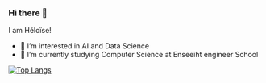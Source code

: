 ### Hi there 👋 
I am Héloïse!
- 👀 I’m interested in AI and Data Science
- 🌱 I’m currently studying Computer Science at Enseeiht engineer School


[![Top Langs](https://github-readme-stats.vercel.app/api/top-langs/?username=HeloiseLafargue&langs_count=10&layout=compact)](https://github.com/anuraghazra/github-readme-stats)


<!--
**HeloiseLafargue/HeloiseLafargue** is a ✨ _special_ ✨ repository because its `README.md` (this file) appears on your GitHub profile.

Here are some ideas to get you started:

- 🔭 I’m currently working on ...
- 🌱 I’m currently learning ...
- 👯 I’m looking to collaborate on ...
- 🤔 I’m looking for help with ...
- 💬 Ask me about ...
- 📫 How to reach me: ...
- 😄 Pronouns: ...
- ⚡ Fun fact: ...
-->

